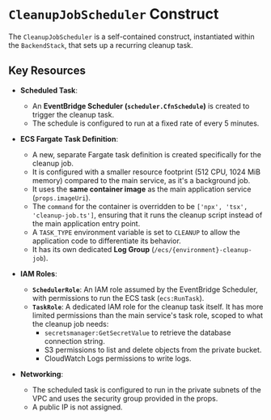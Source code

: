 # `CleanupJobScheduler` Construct

The `CleanupJobScheduler` is a self-contained construct, instantiated within the `BackendStack`, that sets up a recurring cleanup task.

## Key Resources

- **Scheduled Task**:
  - An **EventBridge Scheduler (`scheduler.CfnSchedule`)** is created to trigger the cleanup task.
  - The schedule is configured to run at a fixed rate of every 5 minutes.

- **ECS Fargate Task Definition**:
  - A new, separate Fargate task definition is created specifically for the cleanup job.
  - It is configured with a smaller resource footprint (512 CPU, 1024 MiB memory) compared to the main service, as it's a background job.
  - It uses the **same container image** as the main application service (`props.imageUri`).
  - The `command` for the container is overridden to be `['npx', 'tsx', 'cleanup-job.ts']`, ensuring that it runs the cleanup script instead of the main application entry point.
  - A `TASK_TYPE` environment variable is set to `CLEANUP` to allow the application code to differentiate its behavior.
  - It has its own dedicated **Log Group** (`/ecs/{environment}-cleanup-job`).

- **IAM Roles**:
  - **`SchedulerRole`**: An IAM role assumed by the EventBridge Scheduler, with permissions to run the ECS task (`ecs:RunTask`).
  - **`TaskRole`**: A dedicated IAM role for the cleanup task itself. It has more limited permissions than the main service's task role, scoped to what the cleanup job needs:
    - `secretsmanager:GetSecretValue` to retrieve the database connection string.
    - S3 permissions to list and delete objects from the private bucket.
    - CloudWatch Logs permissions to write logs.

- **Networking**:
  - The scheduled task is configured to run in the private subnets of the VPC and uses the security group provided in the props.
  - A public IP is not assigned. 